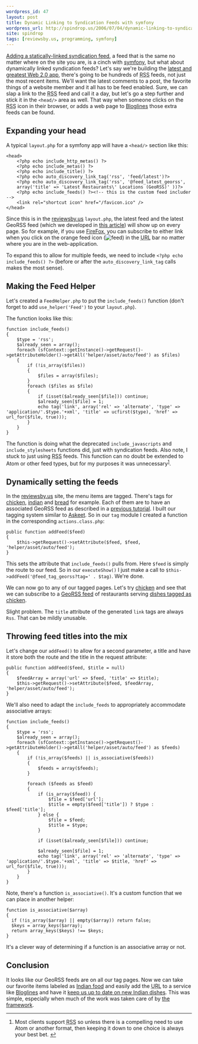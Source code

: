 ```yaml
---
wordpress_id: 47
layout: post
title: Dynamic Linking to Syndication Feeds with symfony
wordpress_url: http://spindrop.us/2006/07/04/dynamic-linking-to-syndication-feeds-with-symfony/
site: spindrop
tags: [reviewsby.us, programming, symfony]
---
```

[sf1]: http://www.symfony-project.com/content/book/page/syndication.html "How to build a syndication feed"
[symfony]: http://symfony-project.com/
[rbu]: http://reviewsby.us/


[Adding a statically-linked syndication feed][sf1], a feed that is the same no matter where on the site you are, is a cinch with [symfony], but what about dynamically linked syndication feeds?  Let's say we're building the [latest and greatest Web 2.0 app][rbu], there's going to be hundreds of <acronym title="Really Simple Syndication">RSS</acronym> feeds, not just the most recent items.  We'll want the latest comments to a post, the favorite things of a website member and it all has to be feed enabled.  Sure, we can slap a link to the <acronym title="Real Simple Syndication">RSS</acronym> feed and call it a day, but let's go a step further and stick it in the `<head/>` area as well.  That way when someone clicks on the <acronym title="Real Simple Syndication">RSS</acronym> icon in their browser, or adds a web page to [Bloglines](http://bloglines.com) those extra feeds can be found.

<!--break-->

## Expanding your head

A typical `layout.php` for a symfony app will have a `<head/>` section like this:

	<head>
		<?php echo include_http_metas() ?>
		<?php echo include_metas() ?>
		<?php echo include_title() ?>
		<?php echo auto_discovery_link_tag('rss', 'feed/latest')?> 	
		<?php echo auto_discovery_link_tag('rss', '@feed_latest_georss', 
		array('title' => 'Latest Restaurants\' Locations (GeoRSS)' ))?> 	
		<?php echo include_feeds() ?><!-- this is the custom feed includer -->
		<link rel="shortcut icon" href="/favicon.ico" />
	</head>

Since this is in the [reviewsby.us][rbu] `layout.php`, the latest feed and the latest GeoRSS feed (which we developed in [this article][sp1]) will show up on every page.  So for example, if you use [FireFox], you can subscribe to either link when you click on the orange feed icon (![feed][feed]) in the <acronym title="Universal Resource Locator">URL</acronym> bar no matter where you are in the web-application.

To expand this to allow for multiple feeds, we need to include `<?php echo include_feeds() ?>` (before or after the `auto_discovery_link_tag` calls makes the most sense).  

## Making the Feed Helper

Let's created a `FeedHelper.php` to put the `include_feeds()` function (don't forget to add `use_helper('Feed')` to your `layout.php`).

The function looks like this:

	function include_feeds()
	{
		$type = 'rss';
		$already_seen = array();
		foreach (sfContext::getInstance()->getRequest()->getAttributeHolder()->getAll('helper/asset/auto/feed') as $files)
		{
			if (!is_array($files))
			{
				$files = array($files);
			}
			foreach ($files as $file)
			{
				if (isset($already_seen[$file])) continue;
				$already_seen[$file] = 1;
				echo tag('link', array('rel' => 'alternate', 'type' => 'application/'.$type.'+xml', 'title' => ucfirst($type), 'href' => url_for($file, true)));
			}
		}
	}

The function is doing what the deprecated `include_javascripts` and `include_stylesheets` functions did, just with syndication feeds.  Also note, I stuck to just using <acronym title="Really Simple Syndication">RSS</acronym> feeds.  This function can no doubt be extended to Atom or other feed types, but for my purposes it was unnecessary<sup id="fnr1">[1]</sup>.

[1]: #fn1

## Dynamically setting the feeds

In the [reviewsby.us][rbu] site, the menu items are tagged.  There's tags for [chicken], [indian] and [bread] for example.  Each of them are to have an associated GeoRSS feed as described in a [previous tutorial][sp1].  I built our tagging system similar to [Askeet].  So in our `tag` module I created a function in the corresponding `actions.class.php`:

	public function addFeed($feed)
	{
		$this->getRequest()->setAttribute($feed, $feed, 'helper/asset/auto/feed');
	}

This sets the attribute that `include_feeds()` pulls from.  Here `$feed` is simply the route to our feed.  So in our `executeShow()` I just make a call to `$this->addFeed('@feed_tag_georss?tag=' . $tag)`.  We're done.

We can now go to any of our tagged pages.  Let's try [chicken] and see that we can subscribe to a [GeoRSS feed][chicken feed] of restaurants serving [dishes tagged as chicken][chicken]. 

Slight problem.  The `title` attribute of the generated `link` tags are always `Rss`.  That can be mildly unusable.

## Throwing feed titles into the mix

Let's change our `addFeed()` to allow for a second parameter, a title and have it store both the route and the title in the request attribute:

	public function addFeed($feed, $title = null)
	{
		$feedArray = array('url' => $feed, 'title' => $title);
		$this->getRequest()->setAttribute($feed, $feedArray, 'helper/asset/auto/feed');
	}

We'll also need to adapt the `include_feeds` to appropriately accommodate associative arrays:

	function include_feeds()
	{
		$type = 'rss';
		$already_seen = array();
		foreach (sfContext::getInstance()->getRequest()->getAttributeHolder()->getAll('helper/asset/auto/feed') as $feeds)
		{
			if (!is_array($feeds) || is_associative($feeds))
			{
				$feeds = array($feeds);
			}

			foreach ($feeds as $feed)
			{
				if (is_array($feed)) {
					$file = $feed['url'];
					$title = empty($feed['title']) ? $type : $feed['title'];
				} else {
					$file = $feed;
					$title = $type;
				}

				if (isset($already_seen[$file])) continue;

				$already_seen[$file] = 1;
				echo tag('link', array('rel' => 'alternate', 'type' => 'application/'.$type.'+xml', 'title' => $title, 'href' => url_for($file, true)));
			}
		}
	}

Note, there's a function `is_associative()`.  It's a custom function that we can place in another helper:

	function is_associative($array)
	{
	  if (!is_array($array) || empty($array)) return false;
	  $keys = array_keys($array);
	  return array_keys($keys) !== $keys;
	}

It's a clever way of determining if a function is an associative array or not.

## Conclusion

It looks like our GeoRSS feeds are on all our tag pages.  Now we can take our favorite items labeled as [Indian food][indian] and easily add the <acronym title="Universal Resource Locator">URL</acronym> to a service like [Bloglines][b] and have it [keep us up to date on new Indian dishes][b2].  This was simple, especially when much of the work was taken care of by [the framework][symfony].



[sp1]: http://spindrop.us/2006/04/26/easy_yahoo_maps_and_georss_with_symfony	"Easy Yahoo Maps! with symfony"
[firefox]: http://www.mozilla.com/firefox/ "Firefox"
[feed]: http://feedicons.com/images/layout/feed-icon-12x12.gif	"Feed Available"
[chicken]: http://reviewsby.us/tag/chicken
[chicken feed]: http://reviewsby.us/tag/chicken/geo.rss

[indian]: http://reviewsby.us/tag/indian
[bread]: http://reviewsby.us/tag/bread
[b]: http://bloglines.com/
[b2]: http://www.bloglines.com/sub/http://reviewsby.us/tag/indian
[askeet]: http://symfony-project.com/askeet

<div id="footnotes">
	<hr/>
	<ol>
		<li id="fn1">Most clients support <acronym title="Really Simple Syndication">RSS</acronym> so unless there is a compelling need to use Atom or another format, then keeping it down to one choice is always your best bet. <a href="#fnr1" class="footnoteBackLink"  title="Jump back to footnote 1 in the text.">&#8617;</a></li>
	</ol>
</div>
